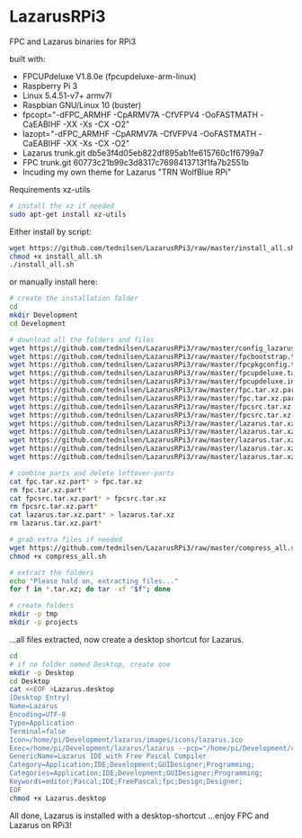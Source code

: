 # LazarusRPi3
FPC and Lazarus binaries for RPi3

built with:
* FPCUPdeluxe V1.8.0e (fpcupdeluxe-arm-linux)
* Raspberry Pi 3
* Linux 5.4.51-v7+ armv7l
* Raspbian GNU/Linux 10 (buster)
* fpcopt="-dFPC_ARMHF -CpARMV7A -CfVFPV4 -OoFASTMATH -CaEABIHF -XX -Xs -CX -O2"
* lazopt="-dFPC_ARMHF -CpARMV7A -CfVFPV4 -OoFASTMATH -CaEABIHF -XX -Xs -CX -O2"
* Lazarus trunk.git db5e3f4d05eb822df895ab1fe615760c1f6799a7
* FPC trunk.git 60773c21b99c3d8317c7698413713f1fa7b2551b
* Incuding my own theme for Lazarus "TRN WolfBlue RPi"

Requirements xz-utils

```bash
# install the xz if needed
sudo apt-get install xz-utils
```

Either install by script:

```bash
wget https://github.com/tednilsen/LazarusRPi3/raw/master/install_all.sh
chmod +x install_all.sh
./install_all.sh
```

or manually install here:

```bash
# create the installation folder
cd
mkdir Development
cd Development

# download all the folders and files
wget https://github.com/tednilsen/LazarusRPi3/raw/master/config_lazarus.tar.xz
wget https://github.com/tednilsen/LazarusRPi3/raw/master/fpcbootstrap.tar.xz
wget https://github.com/tednilsen/LazarusRPi3/raw/master/fpcpkgconfig.tar.xz
wget https://github.com/tednilsen/LazarusRPi3/raw/master/fpcupdeluxe.tar.xz
wget https://github.com/tednilsen/LazarusRPi3/raw/master/fpcupdeluxe.ini
wget https://github.com/tednilsen/LazarusRPi3/raw/master/fpc.tar.xz.partaa
wget https://github.com/tednilsen/LazarusRPi3/raw/master/fpc.tar.xz.partab
wget https://github.com/tednilsen/LazarusRPi3/raw/master/fpcsrc.tar.xz.partaa
wget https://github.com/tednilsen/LazarusRPi3/raw/master/fpcsrc.tar.xz.partab
wget https://github.com/tednilsen/LazarusRPi3/raw/master/lazarus.tar.xz.partaa
wget https://github.com/tednilsen/LazarusRPi3/raw/master/lazarus.tar.xz.partab
wget https://github.com/tednilsen/LazarusRPi3/raw/master/lazarus.tar.xz.partac
wget https://github.com/tednilsen/LazarusRPi3/raw/master/lazarus.tar.xz.partad
wget https://github.com/tednilsen/LazarusRPi3/raw/master/lazarus.tar.xz.partae

# combine parts and delete leftover-parts
cat fpc.tar.xz.part* > fpc.tar.xz
rm fpc.tar.xz.part*
cat fpcsrc.tar.xz.part* > fpcsrc.tar.xz
rm fpcsrc.tar.xz.part*
cat lazarus.tar.xz.part* > lazarus.tar.xz
rm lazarus.tar.xz.part*

# grab extra files if needed
wget https://github.com/tednilsen/LazarusRPi3/raw/master/compress_all.sh
chmod +x compress_all.sh

# extract the folders
echo "Please hold on, extracting files..."
for f in *.tar.xz; do tar -xf "$f"; done

# create folders
mkdir -p tmp
mkdir -p projects
```

...all files extracted, now create a desktop shortcut for Lazarus.
```bash
cd
# if no folder named Desktop, create one
mkdir -p Desktop
cd Desktop
cat <<EOF >Lazarus.desktop
[Desktop Entry]
Name=Lazarus
Encoding=UTF-8
Type=Application
Terminal=false
Icon=/home/pi/Development/lazarus/images/icons/lazarus.ico
Exec=/home/pi/Development/lazarus/lazarus --pcp="/home/pi/Development/config_lazarus" %f
GenericName=Lazarus IDE with Free Pascal Compiler
Category=Application;IDE;Development;GUIDesigner;Programming;
Categories=Application;IDE;Development;GUIDesigner;Programming;
Keywords=editor;Pascal;IDE;FreePascal;fpc;Design;Designer;
EOF
chmod +x Lazarus.desktop
```

All done, Lazarus is installed with a desktop-shortcut ...enjoy FPC and Lazarus on RPi3!
